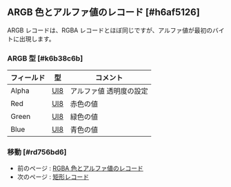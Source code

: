 ## ARGB 色とアルファ値のレコード [#h6af5126]

ARGB レコードは、RGBA レコードとほぼ同じですが、アルファ値が最初のバイトに出現します。

### ARGB 型 [#k6b38c6b]
|フィールド|型|コメント|
| --- | --- | --- |
|Alpha|[UI8](基本的なデータ型_整数型とバイトオーダー)|アルファ値 透明度の設定|
|Red|[UI8](基本的なデータ型_整数型とバイトオーダー)|赤色の値|
|Green|[UI8](基本的なデータ型_整数型とバイトオーダー)|緑色の値|
|Blue|[UI8](基本的なデータ型_整数型とバイトオーダー)|青色の値|

### 移動 [#rd756bd6]
* 前のページ : [RGBA 色とアルファ値のレコード](基本的なデータ型_RGBA_色とアルファ値のレコード)
* 次のページ : [矩形レコード](基本的なデータ型_矩形レコード)
